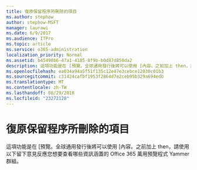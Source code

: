 ```yaml
---
title: 復原保留程序所刪除的項目
ms.author: stephow
author: stephow-MSFT
manager: laurawi
ms.date: 6/9/2017
ms.audience: ITPro
ms.topic: article
ms.service: o365-administration
localization_priority: Normal
ms.assetid: b45490b6-47a1-4185-8f9b-b0d87d850da2
description: 這項功能是在 [預覽。全球通用發行後將可以使用 [內容。之前加上 then，請使用以下留下意見反應您想要查看哪些資訊涵蓋的 Office 365 萬用預覽程式 Yammer 群組。
ms.openlocfilehash: ea034a94a5f51f135c12e47e3cebce12030c01b3
ms.sourcegitcommit: c31424cafbf1953f2864d7e2ceb95b329a694edb
ms.translationtype: MT
ms.contentlocale: zh-TW
ms.lasthandoff: 08/29/2018
ms.locfileid: "23272128"
---
```

# <a name="recover-items-deleted-by-the-retention-process"></a>復原保留程序所刪除的項目

這項功能是在 [預覽。全球通用發行後將可以使用 [內容。之前加上 then，請使用以下留下意見反應您想要查看哪些資訊涵蓋的 Office 365 萬用預覽程式 Yammer 群組。
  

